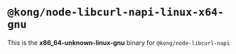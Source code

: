 # `@kong/node-libcurl-napi-linux-x64-gnu`

This is the **x86_64-unknown-linux-gnu** binary for `@kong/node-libcurl-napi`
